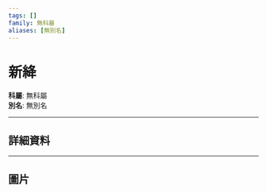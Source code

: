 ```yaml
---
tags: []
family: 無科屬
aliases: [無別名]
---
```


# 新絳

**科屬**: 無科屬  
**別名**: 無別名  

---

## 詳細資料


---

## 圖片
